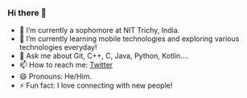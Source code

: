### Hi there 👋
- 🔭 I’m currently a sophomore at NIT Trichy, India.
- 🌱 I’m currently learning mobile technologies and exploring various technologies everyday!
- 💬 Ask me about Git, C++, C, Java, Python, Kotlin....
- 📫 How to reach me: [Twitter](https://twitter.com/Gowtham_B198)
- 😄 Pronouns: He/Him.
- ⚡ Fun fact: I love connecting with new people!
<!--
**GowthamGoush/GowthamGoush** is a ✨ _special_ ✨ repository because its `README.md` (this file) appears on your GitHub profile.

Here are some ideas to get you started:

- 🔭 I’m currently working on ...
- 🌱 I’m currently learning ...
- 👯 I’m looking to collaborate on ...
- 🤔 I’m looking for help with ...
- 💬 Ask me about ...
- 📫 How to reach me: ...
- 😄 Pronouns: ...
- ⚡ Fun fact: ...
-->
